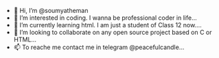 - 👋 Hi, I’m @soumyatheman
- 👀 I’m interested in coding. I wanna be professional coder in life...
- 🌱 I’m currently learning html. I am just a student of Class 12 now....
- 💞️ I’m looking to collaborate on any open source project based on C or HTML...
- 📫 To reache me contact me in telegram @peacefulcandle...

<!---
soumyatheman/soumyatheman is a ✨ special ✨ repository because its `README.md` (this file) appears on your GitHub profile.
You can click the Preview link to take a look at your changes.
--->
